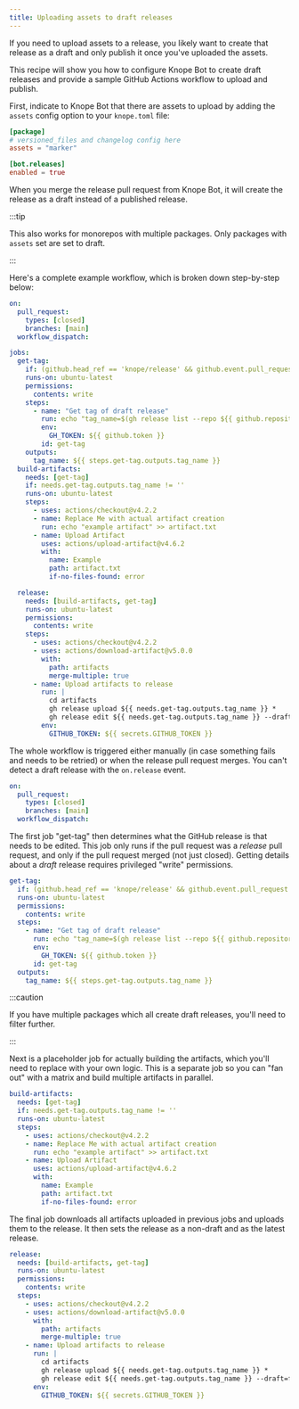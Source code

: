 ```yaml
---
title: Uploading assets to draft releases
---
```


If you need to upload assets to a release,
you likely want to create that release as a draft and only publish it once
you've uploaded the assets.

This recipe will show you how to configure Knope Bot to create draft releases
and provide a sample GitHub Actions workflow to upload and publish.

First, indicate to Knope Bot that there are assets to upload by adding the
`assets` config option to your `knope.toml` file:

```toml title="knope.toml"
[package]
# versioned_files and changelog config here
assets = "marker"

[bot.releases]
enabled = true
```

When you merge the release pull request from Knope Bot, it will create the
release as a draft instead of a published release.

:::tip

This also works for monorepos with multiple packages. Only packages with
`assets` set are set to draft.

:::

Here's a complete example workflow, which is broken down step-by-step below:

```yaml title=".github/workflows/release.yml"
on:
  pull_request:
    types: [closed]
    branches: [main]
  workflow_dispatch:

jobs:
  get-tag:
    if: (github.head_ref == 'knope/release' && github.event.pull_request.merged == true) || github.event_name == 'workflow_dispatch'
    runs-on: ubuntu-latest
    permissions:
      contents: write
    steps:
      - name: "Get tag of draft release"
        run: echo "tag_name=$(gh release list --repo ${{ github.repository }} --json 'isDraft,tagName' --jq '.[] | select(.isDraft) | .tagName')" >> $GITHUB_OUTPUT
        env:
          GH_TOKEN: ${{ github.token }}
        id: get-tag
    outputs:
      tag_name: ${{ steps.get-tag.outputs.tag_name }}
  build-artifacts:
    needs: [get-tag]
    if: needs.get-tag.outputs.tag_name != ''
    runs-on: ubuntu-latest
    steps:
      - uses: actions/checkout@v4.2.2
      - name: Replace Me with actual artifact creation
        run: echo "example artifact" >> artifact.txt
      - name: Upload Artifact
        uses: actions/upload-artifact@v4.6.2
        with:
          name: Example
          path: artifact.txt
          if-no-files-found: error

  release:
    needs: [build-artifacts, get-tag]
    runs-on: ubuntu-latest
    permissions:
      contents: write
    steps:
      - uses: actions/checkout@v4.2.2
      - uses: actions/download-artifact@v5.0.0
        with:
          path: artifacts
          merge-multiple: true
      - name: Upload artifacts to release
        run: |
          cd artifacts
          gh release upload ${{ needs.get-tag.outputs.tag_name }} *
          gh release edit ${{ needs.get-tag.outputs.tag_name }} --draft=false --latest
        env:
          GITHUB_TOKEN: ${{ secrets.GITHUB_TOKEN }}
```

The whole workflow is triggered either manually
(in case something fails and needs to be retried)
or when the release pull request merges.
You can't detect a draft release with the `on.release` event.

```yaml
on:
  pull_request:
    types: [closed]
    branches: [main]
  workflow_dispatch:
```

The first job "get-tag" then determines what the GitHub release is that needs
to be edited.
This job only runs if the pull request was a _release_ pull request,
and only if the pull request merged (not just closed).
Getting details about a _draft_ release requires privileged "write" permissions.

```yaml
get-tag:
  if: (github.head_ref == 'knope/release' && github.event.pull_request.merged == true) || github.event_name == 'workflow_dispatch'
  runs-on: ubuntu-latest
  permissions:
    contents: write
  steps:
    - name: "Get tag of draft release"
      run: echo "tag_name=$(gh release list --repo ${{ github.repository }} --json 'isDraft,tagName' --jq '.[] | select(.isDraft) | .tagName')" >> $GITHUB_OUTPUT
      env:
        GH_TOKEN: ${{ github.token }}
      id: get-tag
  outputs:
    tag_name: ${{ steps.get-tag.outputs.tag_name }}
```

:::caution

If you have multiple packages which all create draft releases, you'll need to
filter further.

:::

Next is a placeholder job for actually building the artifacts,
which you'll need to replace with your own logic.
This is a separate job so you can "fan out" with a matrix and build multiple
artifacts in parallel.

```yaml
build-artifacts:
  needs: [get-tag]
  if: needs.get-tag.outputs.tag_name != ''
  runs-on: ubuntu-latest
  steps:
    - uses: actions/checkout@v4.2.2
    - name: Replace Me with actual artifact creation
      run: echo "example artifact" >> artifact.txt
    - name: Upload Artifact
      uses: actions/upload-artifact@v4.6.2
      with:
        name: Example
        path: artifact.txt
        if-no-files-found: error
```

The final job downloads all artifacts uploaded in previous jobs and uploads them
to the release. It then sets the release as a non-draft and as the latest release.

```yaml
release:
  needs: [build-artifacts, get-tag]
  runs-on: ubuntu-latest
  permissions:
    contents: write
  steps:
    - uses: actions/checkout@v4.2.2
    - uses: actions/download-artifact@v5.0.0
      with:
        path: artifacts
        merge-multiple: true
    - name: Upload artifacts to release
      run: |
        cd artifacts
        gh release upload ${{ needs.get-tag.outputs.tag_name }} *
        gh release edit ${{ needs.get-tag.outputs.tag_name }} --draft=false --latest
      env:
        GITHUB_TOKEN: ${{ secrets.GITHUB_TOKEN }}
```

